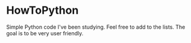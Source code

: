 # HowToPython
Simple Python code I've been studying. Feel free to add to the lists. The goal is to be very user friendly.
